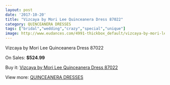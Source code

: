 ```yaml
---
layout: post
date: '2017-10-20'
title: "Vizcaya by Mori Lee Quinceanera Dress 87022"
category: QUINCEANERA DRESSES
tags: ["bridal","wedding","crazy","special","unique"]
image: http://www.eudances.com/4991-thickbox_default/vizcaya-by-mori-lee-quinceanera-dress-87022.jpg
---
```

Vizcaya by Mori Lee Quinceanera Dress 87022

On Sales: **$524.99**
<a href="https://www.eudances.com/en/quinceanera-dresses/1685-vizcaya-by-mori-lee-quinceanera-dress-87022.html"><amp-img layout="responsive" width="600" height="600" src="//www.eudances.com/4991-thickbox_default/vizcaya-by-mori-lee-quinceanera-dress-87022.jpg" alt="Vizcaya by Mori Lee Quinceanera Dress 87022 0" /></a>
<a href="https://www.eudances.com/en/quinceanera-dresses/1685-vizcaya-by-mori-lee-quinceanera-dress-87022.html"><amp-img layout="responsive" width="600" height="600" src="//www.eudances.com/4994-thickbox_default/vizcaya-by-mori-lee-quinceanera-dress-87022.jpg" alt="Vizcaya by Mori Lee Quinceanera Dress 87022 1" /></a>
<a href="https://www.eudances.com/en/quinceanera-dresses/1685-vizcaya-by-mori-lee-quinceanera-dress-87022.html"><amp-img layout="responsive" width="600" height="600" src="//www.eudances.com/4993-thickbox_default/vizcaya-by-mori-lee-quinceanera-dress-87022.jpg" alt="Vizcaya by Mori Lee Quinceanera Dress 87022 2" /></a>
<a href="https://www.eudances.com/en/quinceanera-dresses/1685-vizcaya-by-mori-lee-quinceanera-dress-87022.html"><amp-img layout="responsive" width="600" height="600" src="//www.eudances.com/4992-thickbox_default/vizcaya-by-mori-lee-quinceanera-dress-87022.jpg" alt="Vizcaya by Mori Lee Quinceanera Dress 87022 3" /></a>

Buy it: [Vizcaya by Mori Lee Quinceanera Dress 87022](https://www.eudances.com/en/quinceanera-dresses/1685-vizcaya-by-mori-lee-quinceanera-dress-87022.html "Vizcaya by Mori Lee Quinceanera Dress 87022")

View more: [QUINCEANERA DRESSES](https://www.eudances.com/en/17-quinceanera-dresses "QUINCEANERA DRESSES")